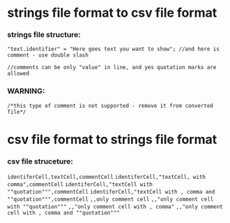 # **strings file format to csv file format**

### **strings file structure:**

`"text.identifier" = "Here goes text you want to show"; //and here is comment - use double slash `

`//comments can be only "value" in line, and yes quotation marks are allowed`

### WARNING:
`/*this type of comment is not supported - remove it from converted file*/`


# **csv file format to strings file format**

### **csv file struceture:**

`identiferCell,textCell,commentCell`
`identiferCell,"textCell, with comma",commentCell`
`identiferCell,"textCell with ""quotation""",commentCell`
`identiferCell,"textCell with , comma and ""quotation""",commentCell`
`,,only comment cell`
`,,"only comment cell with ""quotation"""`
`,,"only comment cell with , comma"`
`,,"only comment cell with , comma and ""quotation"""`
